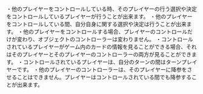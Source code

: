 ・他のプレイヤーをコントロールしている時、そのプレイヤーの行う選択や決定をコントロールしているプレイヤーが行うことが出来ます。
・他のプレイヤーをコントロールしている間、自分自身に関する選択や決定は行うことが出来ます。
・他のプレイヤーをコントロールする場合、プレイヤーのコントロールだけが変わり、オブジェクトのコントローラーは変わりません。
・コントロールされているプレイヤーがゲーム内のカードの情報を見ることができる場合、それはそのプレイヤーとそのプレイヤーのコントローラーの両方が見ることができます。
・コントロールされているプレイヤーは、自分のターンの間はターンプレイヤーです。
・他のプレイヤーのコントローラーは、そのプレイヤーに降参をさせることはできません。プレイヤーはコントロールされている間でも降参することが出来ます。
